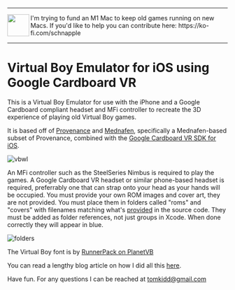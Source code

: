 <hr>
<img align="left" width="50" height="50" src="https://schnapple.com/wp-content/uploads/2021/05/m1_small.jpg">
I'm trying to fund an M1 Mac to keep old games running on new Macs. If you'd like to help you can contribute here: https://ko-fi.com/schnapple
<hr>

#  Virtual Boy Emulator for iOS using Google Cardboard VR

This is a Virtual Boy Emulator for use with the iPhone and a Google Cardboard compliant headset and MFi controller to recreate the 3D experience of playing old Virtual Boy games.

It is based off of [Provenance](https://provenance-emu.com/) and [Mednafen](https://mednafen.github.io/), specifically a Mednafen-based subset of Provenance, combined with the [Google Cardboard VR SDK for iOS](https://developers.google.com/vr/ios/).

![vbwl](https://raw.githubusercontent.com/tomkidd/VirtualBoyVR-iOS/master/vbwl.jpg)

An MFi controller such as the SteelSeries Nimbus is required to play the games. A Google Cardboard VR headset or similar phone-based headset is required, preferrably one that can strap onto your head as your hands will be occupied. You must provide your own ROM images and cover art, they are not provided. You must place them in folders called "roms" and "covers" with filenames matching what's [provided](https://github.com/tomkidd/VirtualBoyVR-iOS/blob/master/VirtualBoyVR-iOS/HomeViewController.swift#L56) in the source code. They must be added as folder references, not just groups in Xcode. When done correctly they will appear in blue. 

![folders](https://raw.githubusercontent.com/tomkidd/VirtualBoyVR-iOS/master/folders.png)

The Virtual Boy font is by [RunnerPack on PlanetVB](https://www.planetvb.com/modules/newbb/viewtopic.php?topic_id=3812&viewmode=flat&order=ASC&type=&mode=0&start=20)

You can read a lengthy blog article on how I did all this [here](http://schnapple.com/virtual-boy-emulator-for-ios-using-google-cardboard-vr/).

Have fun. For any questions I can be reached at tomkidd@gmail.com
